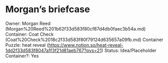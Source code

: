 # Morgan’s briefcase

Owner: Morgan Reed (Morgan%20Reed%201b62f33d583f80cf87d4db0faec3b54a.md)
Container: Coat Check (Coat%20Check%2018c2f33d583f80f79124d635657a09fb.md)
Container Puzzle: heat reveal (https://www.notion.so/heat-reveal-1dd2f33d583f8047a1f3f21d81aeb767?pvs=21)
Status: Idea/Placeholder
Container?: Yes